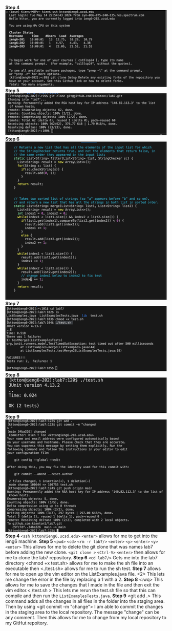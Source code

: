 **Step 4**
![Image](2.png)
**Step 5**
![Image](1.png)
**Step 6**
![Image](3.png)
**Step 7**
![Image](4.png)
**Step 8**
![Image](5.png)
**Step 9**
![Image](6.png)
**Step 4**
`<ssh ktton@ieng6.ucsd.edu>` `<enter>` allows for me to get into the ieng6 machine.
**Step 5**
`<pwd>` `<cd>` `<rm -r lab7/>` `<enter>` `<y>` `<enter>` `<y>` `<enter>` This allows for me to delete the git clone that was names lab7 before adding the new clone. `<git clone >` `<Ctrl-V>` `<enter>` then allows for me to clone the lab7 repository.
**Step 6**
`<cd lab7/>` <enter> Gets me into the lab7 directory <chmod +x test.sh><enter> allows for me to make the sh file into an executable then <./test.sh><enter> allows for me to run the sh test.
**Step 7**
<vim ListExamples.java><enter> allows for me to open up the vim editor on the ListExamples.java file. <up><up><up><right><right><right><right><right><right><right><right><right><r><2> This lets me change the error in the file by replacing a 1 with a 2.
**Step 8**
<:wq> This allows for me to save the changes that I made in the file and then exit the vim editor.<./test.sh ><enter> This lets me rerun the test.sh file so that this can compile and then run the `ListExamplesTests.java`.
**Step 9**
<git add .><enter> This command adds all the changes in all files in the folder into the staging area. Then by using <git commit -m "change"><enter> I am able to commit the changes in the staging area to the local repository. The message "change" can be any comment. <git push origin main><enter> Then this allows for me to change from my local repository to my GitHut repoitory.
